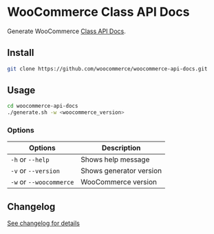 # WooCommerce Class API Docs

Generate WooCommerce [Class API Docs](https://docs.woocommerce.com/wc-apidocs/index.html).

## Install

```bash
git clone https://github.com/woocommerce/woocommerce-api-docs.git
```

## Usage

```bash
cd woocommerce-api-docs
./generate.sh -w <woocommerce_version>
```

### Options

| Options                 | Description             |
|-------------------------|-------------------------|
| `-h` or `--help`        | Shows help message      |
| `-v` or `--version`     | Shows generator version |
| `-w` or `--woocommerce` | WooCommerce version     |

## Changelog

[See changelog for details](https://github.com/woocommerce/woocommerce-api-docs/blob/master/CHANGELOG.md)
